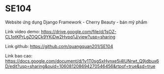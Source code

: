 # SE104
Website ứng dụng Django Framework - Cherry Beauty - bán mỹ phẩm

Link video demo: https://drive.google.com/file/d/1sOZ-CL1otKPrLgZOQCk9YKiDw2Hvpq1J/view?usp=sharing

Link github: https://github.com/quangquan201/SE104

Link bao cao: https://docs.google.com/document/d/1v1T0sgSxHynxe5i4IUNrwt_Q9jdbux6D/edit?usp=sharing&ouid=106081208694270546456&rtpof=true&sd=true
